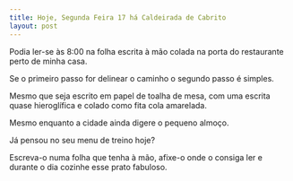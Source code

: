 ```yaml
---
title: Hoje, Segunda Feira 17 há Caldeirada de Cabrito
layout: post
---
```


Podia ler-se às 8:00 na folha escrita à mão colada na porta do restaurante perto de minha casa. 

Se o primeiro passo for delinear o caminho o segundo passo é simples. 

Mesmo que seja escrito em papel de toalha de mesa, com uma escrita quase hieroglífica e colado como fita cola amarelada.

Mesmo enquanto a cidade ainda digere o pequeno almoço.  

Já pensou no seu menu de treino hoje?

Escreva-o numa folha que tenha à mão, afixe-o onde o consiga ler e durante o dia cozinhe esse prato fabuloso. 